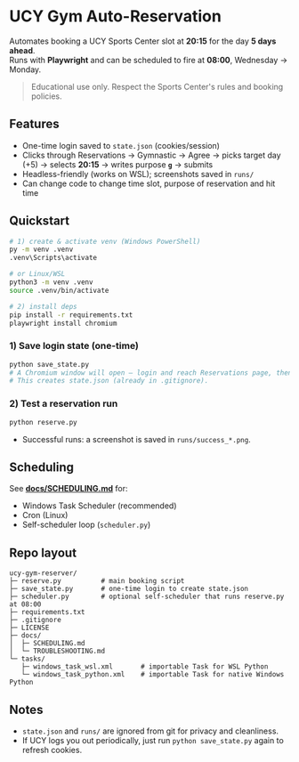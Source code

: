 # UCY Gym Auto-Reservation

Automates booking a UCY Sports Center slot at **20:15** for the day **5 days ahead**.  
Runs with **Playwright** and can be scheduled to fire at **08:00**, Wednesday → Monday.

> Educational use only. Respect the Sports Center's rules and booking policies.

## Features
- One-time login saved to `state.json` (cookies/session)
- Clicks through Reservations → Gymnastic → Agree → picks target day (+5) → selects **20:15** → writes purpose **`g`** → submits
- Headless-friendly (works on WSL); screenshots saved in `runs/`
- Can change code to change time slot, purpose of reservation and hit time

## Quickstart

```bash
# 1) create & activate venv (Windows PowerShell)
py -m venv .venv
.venv\Scripts\activate

# or Linux/WSL
python3 -m venv .venv
source .venv/bin/activate

# 2) install deps
pip install -r requirements.txt
playwright install chromium
```

### 1) Save login state (one-time)
```bash
python save_state.py
# A Chromium window will open — login and reach Reservations page, then press ENTER in the terminal.
# This creates state.json (already in .gitignore).
```

### 2) Test a reservation run
```bash
python reserve.py
```
- Successful runs: a screenshot is saved in `runs/success_*.png`.

## Scheduling

See **[docs/SCHEDULING.md](docs/SCHEDULING.md)** for:
- Windows Task Scheduler (recommended)
- Cron (Linux)
- Self-scheduler loop (`scheduler.py`)

## Repo layout
```
ucy-gym-reserver/
├─ reserve.py          # main booking script
├─ save_state.py       # one-time login to create state.json
├─ scheduler.py        # optional self-scheduler that runs reserve.py at 08:00
├─ requirements.txt
├─ .gitignore
├─ LICENSE
├─ docs/
│  ├─ SCHEDULING.md
│  └─ TROUBLESHOOTING.md
└─ tasks/
   ├─ windows_task_wsl.xml       # importable Task for WSL Python
   └─ windows_task_python.xml    # importable Task for native Windows Python
```

## Notes
- `state.json` and `runs/` are ignored from git for privacy and cleanliness.
- If UCY logs you out periodically, just run `python save_state.py` again to refresh cookies.
